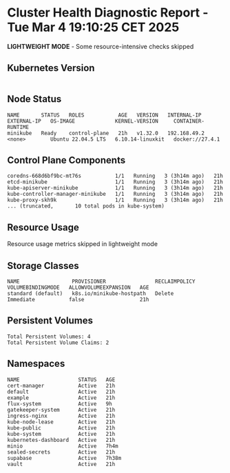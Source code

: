 # Cluster Health Diagnostic Report - Tue Mar  4 19:10:25 CET 2025
**LIGHTWEIGHT MODE** - Some resource-intensive checks skipped

## Kubernetes Version
```
```

## Node Status
```
NAME       STATUS   ROLES           AGE   VERSION   INTERNAL-IP    EXTERNAL-IP   OS-IMAGE             KERNEL-VERSION     CONTAINER-RUNTIME
minikube   Ready    control-plane   21h   v1.32.0   192.168.49.2   <none>        Ubuntu 22.04.5 LTS   6.10.14-linuxkit   docker://27.4.1
```

## Control Plane Components
```
coredns-668d6bf9bc-mt76s           1/1   Running   3 (3h14m ago)   21h
etcd-minikube                      1/1   Running   3 (3h14m ago)   21h
kube-apiserver-minikube            1/1   Running   3 (3h14m ago)   21h
kube-controller-manager-minikube   1/1   Running   3 (3h14m ago)   21h
kube-proxy-skh9k                   1/1   Running   3 (3h14m ago)   21h
... (truncated,       10 total pods in kube-system)
```

## Resource Usage
Resource usage metrics skipped in lightweight mode

## Storage Classes
```
NAME                 PROVISIONER                RECLAIMPOLICY   VOLUMEBINDINGMODE   ALLOWVOLUMEEXPANSION   AGE
standard (default)   k8s.io/minikube-hostpath   Delete          Immediate           false                  21h
```

## Persistent Volumes
```
Total Persistent Volumes: 4
Total Persistent Volume Claims: 2
```

## Namespaces
```
NAME                   STATUS   AGE
cert-manager           Active   21h
default                Active   21h
example                Active   21h
flux-system            Active   9h
gatekeeper-system      Active   21h
ingress-nginx          Active   21h
kube-node-lease        Active   21h
kube-public            Active   21h
kube-system            Active   21h
kubernetes-dashboard   Active   21h
minio                  Active   7h4m
sealed-secrets         Active   21h
supabase               Active   7h38m
vault                  Active   21h
```

